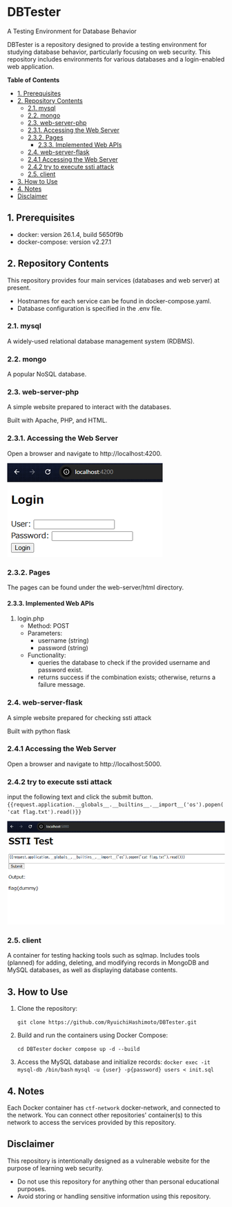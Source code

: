 # DBTester
A Testing Environment for Database Behavior

DBTester is a repository designed to provide a testing environment for studying database behavior, particularly focusing on web security.
This repository includes environments for various databases and a login-enabled web application.

**Table of Contents**
- [1.  Prerequisites](#1--prerequisites)
- [2. Repository Contents](#2-repository-contents)
  - [2.1. mysql](#21-mysql)
  - [2.2. mongo](#22-mongo)
  - [2.3. web-server-php](#23-web-server-php)
  - [2.3.1. Accessing the Web Server](#231-accessing-the-web-server)
  - [2.3.2. Pages](#232-pages)
    - [2.3.3. Implemented Web APIs](#233-implemented-web-apis)
  - [2.4. web-server-flask](#24-web-server-flask)
  - [2.4.1 Accessing the Web Server](#241-accessing-the-web-server)
  - [2.4.2 try to execute ssti attack](#242-try-to-execute-ssti-attack)
  - [2.5. client](#25-client)
- [3. How to Use](#3-how-to-use)
- [4. Notes](#4-notes)
- [Disclaimer](#disclaimer)


## 1.  Prerequisites
- docker: version 26.1.4, build 5650f9b
- docker-compose: version v2.27.1

## 2. Repository Contents
This repository provides four main services (databases and web server) at present.
- Hostnames for each service can be found in docker-compose.yaml.
- Database configuration is specified in the .env file.

### 2.1. mysql
A widely-used relational database management system (RDBMS).

### 2.2. mongo
A popular NoSQL database.

### 2.3. web-server-php
A simple website prepared to interact with the databases.

Built with Apache, PHP, and HTML.

### 2.3.1. Accessing the Web Server
Open a browser and navigate to http://localhost:4200.

![alt text](/assets/web-server-php-top-page.png)


### 2.3.2. Pages
The pages can be found under the web-server/html directory.


#### 2.3.3. Implemented Web APIs
1. login.php
   - Method: POST
   - Parameters:
     - username (string)
     - password (string)
   - Functionality:
     - queries the database to check if the provided username and password exist.
     - returns success if the combination exists; otherwise, returns a failure message.
  
### 2.4. web-server-flask
A simple website prepared for checking ssti attack

Built with python flask

### 2.4.1 Accessing the Web Server
Open a browser and navigate to http://localhost:5000.

### 2.4.2 try to execute ssti attack
input the following text and click the submit button.
`{{request.application.__globals__.__builtins__.__import__('os').popen('cat flag.txt').read()}}`

![alt text](/assets/web-server-flask-top-page.png)

### 2.5. client
A container for testing hacking tools such as sqlmap.
Includes tools (planned) for adding, deleting, and modifying records in MongoDB and MySQL databases, as well as displaying database contents.


## 3. How to Use
1. Clone the repository:
   
   ```git clone https://github.com/RyuichiHashimoto/DBTester.git```

2. Build and run the containers using Docker Compose:

    ```cd DBTester```
    ```docker compose up -d --build```


3. Access the MySQL database and initialize records:
   ```docker exec -it mysql-db /bin/bash```
   ```mysql -u {user} -p{password} users < init.sql```

## 4. Notes
Each Docker container has ```ctf-network``` docker-network, and connected to the network. You can connect other repositories' container(s) to this network to access the services provided by this repository.

## Disclaimer
This repository is intentionally designed as a vulnerable website for the purpose of learning web security.

- Do not use this repository for anything other than personal educational purposes.
- Avoid storing or handling sensitive information using this repository.